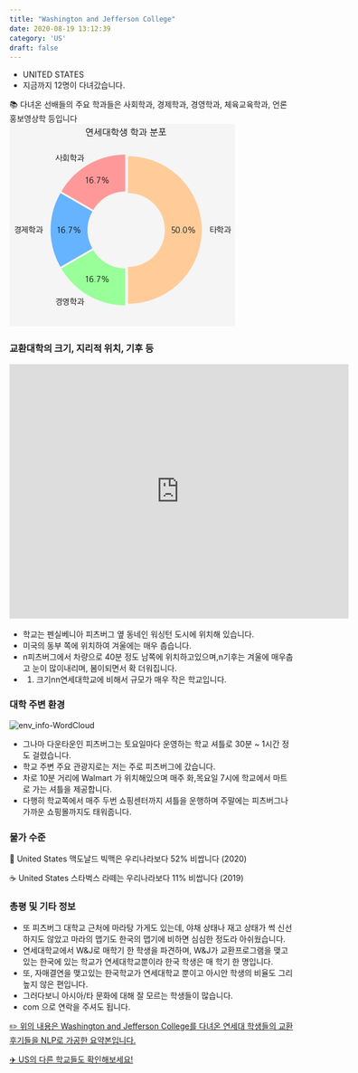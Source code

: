 ```yaml
---
title: "Washington and Jefferson College"
date: 2020-08-19 13:12:39
category: 'US'
draft: false
---
```



* UNITED STATES
* 지금까지 12명이 다녀갔습니다. 

📚 다녀온 선배들의 주요 학과들은 사회학과, 경제학과, 경영학과, 체육교육학과, 언론홍보영상학 등입니다
![department-info](../plots/US000260.png)
### 교환대학의 크기, 지리적 위치, 기후 등
<iframe
width="600"
height="450"
frameborder="0" style="border:0"
src="https://www.google.com/maps/embed/v1/place?key=AIzaSyC9e1AME-pVmWC4hBpFdu5S4dKzyepa3HQ&q=Washington+and+Jefferson+College&center=40.1706389,-80.2402969&zoom=14" allowfullscreen>
</iframe>

* 학교는 펜실베니아 피츠버그 옆 동네인 워싱턴 도시에 위치해 있습니다.
* 미국의 동부 쪽에 위치하여 겨울에는 매우 춥습니다.
* n피츠버그에서 차량으로 40분 정도 남쪽에 위치하고있으며,n기후는 겨울에 매우춥고 눈이 많이내리며, 봄이되면서 확 더워집니다.
* 1. 크기nn연세대학교에 비해서 규모가 매우 작은 학교입니다.


### 대학 주변 환경

![env_info-WordCloud](../univ_wordclouds_okt/env_info/US000260_env_info_okt.png)

* 그나마 다운타운인 피츠버그는 토요일마다 운영하는 학교 셔틀로 30분 ~ 1시간 정도 걸렸습니다.
* 학교 주변 주요 관광지로는 저는 주로 피츠버그에 갔습니다.
* 차로 10분 거리에 Walmart 가 위치해있으며 매주 화,목요일 7시에 학교에서 마트로 가는 셔틀을 제공합니다.
* 다행히 학교쪽에서 매주 두번 쇼핑센터까지 셔틀을 운행하며 주말에는 피츠버그나 가까운 쇼핑몰까지도 태워줍니다.


### 물가 수준 
🍔 United States 맥도날드 빅맥은 우리나라보다 52% 비쌉니다 (2020)

☕️ United States 스타벅스 라떼는 우리나라보다 11% 비쌉니다 (2019)

### 총평 및 기타 정보
* 또 피츠버그 대학교 근처에 마라탕 가게도 있는데, 야채 상태나 재고 상태가 썩 신선하지도 않았고 마라의 맵기도 한국의 맵기에 비하면 심심한 정도라 아쉬웠습니다.
* 연세대학교에서 W&J로 매학기 한 학생을 파견하며, W&J가 교환프로그램을 맺고 있는 한국에 있는 학교가 연세대학교뿐이라 한국 학생은 매 학기 한 명입니다.
* 또, 자매결연을 맺고있는 한국학교가 연세대학교 뿐이고 아시안 학생의 비율도 그리 높지 않은 편입니다.
* 그러다보니 아시아/타 문화에 대해 잘 모르는 학생들이 많습니다.
* com 으로 연락을 주셔도 됩니다.


[✏️ 위의 내용은 Washington and Jefferson College를 다녀온 연세대 학생들의 교환 후기들을 NLP로 가공한 요약본입니다.](http://oia.yonsei.ac.kr/partner/expReport.asp?ucode=US000260&bgbn=A)

[✈️ US의 다른 학교들도 확인해보세요!](https://yonsei-exchange.netlify.app/?category=US)
